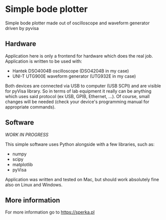 # Simple bode plotter
Simple bode plotter made out of oscilloscope and waveform generator driven by pyvisa

## Hardware
Application here is only a frontend for hardware which does the real job. Application is written to be used with:
* Hantek DSO4004B oscilloscope (DSO4204B in my case)
* UNI-T UTG900E waveform generator (UTG932E in my case)

Both devices are connected via USB to computer (USB SCPI) and are visible for pyVisa library.
So in terms of lab equipment it really can be anything which uses said protocol (ex USB, GPIB, Ethernet, ...).
Of course, small changes will be needed (check your device's programming manual for appropriate commands).

## Software
_WORK IN PROGRESS_

This simple software uses Python alongside with a few libraries, such as:

* numpy
* scipy
* matplotlib
* pyVisa

Application was written and tested on Mac, but should work absolutely fine also on Linux and Windows.

## More information
For more information go to https://sperka.pl